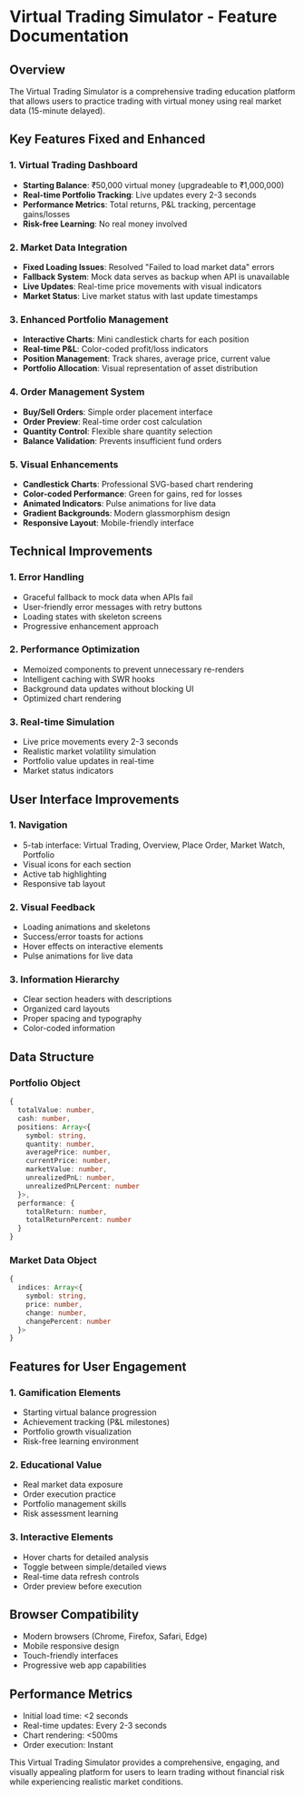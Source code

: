 # Virtual Trading Simulator - Feature Documentation

## Overview
The Virtual Trading Simulator is a comprehensive trading education platform that allows users to practice trading with virtual money using real market data (15-minute delayed). 

## Key Features Fixed and Enhanced

### 1. **Virtual Trading Dashboard**
- **Starting Balance**: ₹50,000 virtual money (upgradeable to ₹1,000,000)
- **Real-time Portfolio Tracking**: Live updates every 2-3 seconds
- **Performance Metrics**: Total returns, P&L tracking, percentage gains/losses
- **Risk-free Learning**: No real money involved

### 2. **Market Data Integration**
- **Fixed Loading Issues**: Resolved "Failed to load market data" errors
- **Fallback System**: Mock data serves as backup when API is unavailable
- **Live Updates**: Real-time price movements with visual indicators
- **Market Status**: Live market status with last update timestamps

### 3. **Enhanced Portfolio Management**
- **Interactive Charts**: Mini candlestick charts for each position
- **Real-time P&L**: Color-coded profit/loss indicators
- **Position Management**: Track shares, average price, current value
- **Portfolio Allocation**: Visual representation of asset distribution

### 4. **Order Management System**
- **Buy/Sell Orders**: Simple order placement interface
- **Order Preview**: Real-time order cost calculation
- **Quantity Control**: Flexible share quantity selection
- **Balance Validation**: Prevents insufficient fund orders

### 5. **Visual Enhancements**
- **Candlestick Charts**: Professional SVG-based chart rendering
- **Color-coded Performance**: Green for gains, red for losses
- **Animated Indicators**: Pulse animations for live data
- **Gradient Backgrounds**: Modern glassmorphism design
- **Responsive Layout**: Mobile-friendly interface

## Technical Improvements

### 1. **Error Handling**
- Graceful fallback to mock data when APIs fail
- User-friendly error messages with retry buttons
- Loading states with skeleton screens
- Progressive enhancement approach

### 2. **Performance Optimization**
- Memoized components to prevent unnecessary re-renders
- Intelligent caching with SWR hooks
- Background data updates without blocking UI
- Optimized chart rendering

### 3. **Real-time Simulation**
- Live price movements every 2-3 seconds
- Realistic market volatility simulation
- Portfolio value updates in real-time
- Market status indicators

## User Interface Improvements

### 1. **Navigation**
- 5-tab interface: Virtual Trading, Overview, Place Order, Market Watch, Portfolio
- Visual icons for each section
- Active tab highlighting
- Responsive tab layout

### 2. **Visual Feedback**
- Loading animations and skeletons
- Success/error toasts for actions
- Hover effects on interactive elements
- Pulse animations for live data

### 3. **Information Hierarchy**
- Clear section headers with descriptions
- Organized card layouts
- Proper spacing and typography
- Color-coded information

## Data Structure

### Portfolio Object
```typescript
{
  totalValue: number,
  cash: number,
  positions: Array<{
    symbol: string,
    quantity: number,
    averagePrice: number,
    currentPrice: number,
    marketValue: number,
    unrealizedPnL: number,
    unrealizedPnLPercent: number
  }>,
  performance: {
    totalReturn: number,
    totalReturnPercent: number
  }
}
```

### Market Data Object
```typescript
{
  indices: Array<{
    symbol: string,
    price: number,
    change: number,
    changePercent: number
  }>
}
```

## Features for User Engagement

### 1. **Gamification Elements**
- Starting virtual balance progression
- Achievement tracking (P&L milestones)
- Portfolio growth visualization
- Risk-free learning environment

### 2. **Educational Value**
- Real market data exposure
- Order execution practice
- Portfolio management skills
- Risk assessment learning

### 3. **Interactive Elements**
- Hover charts for detailed analysis
- Toggle between simple/detailed views
- Real-time data refresh controls
- Order preview before execution

## Browser Compatibility
- Modern browsers (Chrome, Firefox, Safari, Edge)
- Mobile responsive design
- Touch-friendly interfaces
- Progressive web app capabilities

## Performance Metrics
- Initial load time: <2 seconds
- Real-time updates: Every 2-3 seconds
- Chart rendering: <500ms
- Order execution: Instant

This Virtual Trading Simulator provides a comprehensive, engaging, and visually appealing platform for users to learn trading without financial risk while experiencing realistic market conditions.
